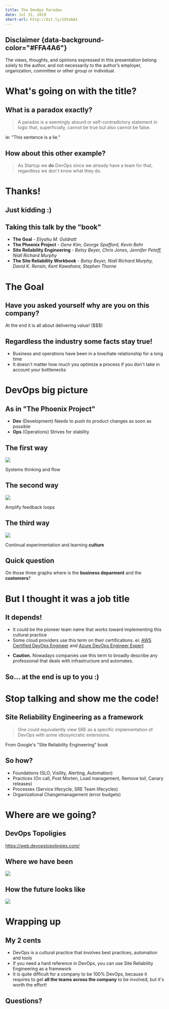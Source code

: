 ```yaml
---
title: The DevOps Paradox
date: Jul 31, 2019
short-url: http://bit.ly/2OtebA1
---
```


## Disclaimer {data-background-color="#FFA4A6"}

The views, thoughts, and opinions expressed in this presentation belong solely
to the author, and not necessarily to the author’s employer, organization,
committee or other group or individual.

# What's going on with the title?

## What is a paradox exactly?

> A paradox is a seemingly absurd or self-contradictory statement in logic that,
> superficially, cannot be true but also cannot be false.

ie: "This sentence is a lie."

## How about this other example?

> As Startup we **do** DevOps since we already have a team for that, regardless we don't know what they do.

<!-- Hint: You just created a new silo, which goes against DevOps. -->

# Thanks!

## Just kidding :)

## Taking this talk by the "book"

- **The Goal** - *Eliyahu M. Goldratt*
- **The Phoenix Project** - *Gene Kim, George Spafford, Kevin Behr*
- **Site Reliability Engineering** - *Betsy Beyer, Chris Jones, Jennifer Petoff, Niall Richard Murphy*
- **The Site Reliability Workbook** - *Betsy Beyer, Niall Richard Murphy, David K. Rensin, Kent Kawahara, Stephen Thorne*

# The Goal

## Have you asked yourself why are you on this company?

At the end it is all about delivering value! ($$$)

## Regardless the industry some facts stay true!

- Business and operations have been in a love/hate relationship for a long time
- It doesn't matter how much you optimize a process if you don't take in account your bottlenecks

# DevOps big picture

## As in "The Phoenix Project"

- **Dev** (Development) Needs to push its product changes as soon as possible
- **Ops** (Operations) Strives for stability

<!-- See also https://puppet.com/blog/what-is-devops -->

## The first way

![](../../static/img/devops-first-way.png)

Systems thinking and flow

## The second way

![](../../static/img/devops-second-way.png)

Amplify feedback loops

## The third way

![](../../static/img/devops-third-way.png)

Continual experimentation and learning **culture**

## Quick question

On those three graphs where is the **business deparment** and the **customers**?

# But I thought it was a job title

## It depends!

- It could be the pioneer team name that works toward implementing this cultural practice
- Some cloud providers use this term on their certifications. ei: [AWS Certified DevOps Engineer](https://aws.amazon.com/certification/certified-devops-engineer-professional/) and [Azure DevOps Engineer Expert](https://www.microsoft.com/en-us/learning/azure-devops.aspx)
<!--
Is not the same as the Linux Profissional Institute "DevOps Tools Engineer" 
https://www.lpi.org/our-certifications/devops-overview-->
- **Caution.** Nowadays companies use this term to broadly describe any professional that deals with infrastructure and automates.

## So... at the end is up to you :)

# Stop talking and show me the code!

## Site Reliability Engineering as a framework

> One could equivalently view SRE as a specific implementation of DevOps with
> some idiosyncratic extensions.

From Google's "Site Reliability Engineering" book

## So how?

- Foundations (SLO, Visility, Alerting, Automation)
- Practices (On call, Post Morten, Load management, Remove toil, Canary releases) <!-- SRE as job title -->
- Processes (Service lifecycle, SRE Team lifecycles)
- Organizational Changemanagement (error budgets)

# Where are we going? 

## DevOps Topoligies

<https://web.devopstopologies.com/>

## Where we have been

![](../../static/img/devops-antipatterns.png)

## How the future looks like

![](../../static/img/devops-types.png)

# Wrapping up

## My 2 cents

- DevOps is a cultural practice that involves best practices, automation and tools
- If you need a hard reference in DevOps, you can use Site Reliability Engineering as a framework
- It is quite difficult for a company to be 100% DevOps, because it requires to get **all the teams across the company** to be involved, but it's worth the effort!

## Questions?

